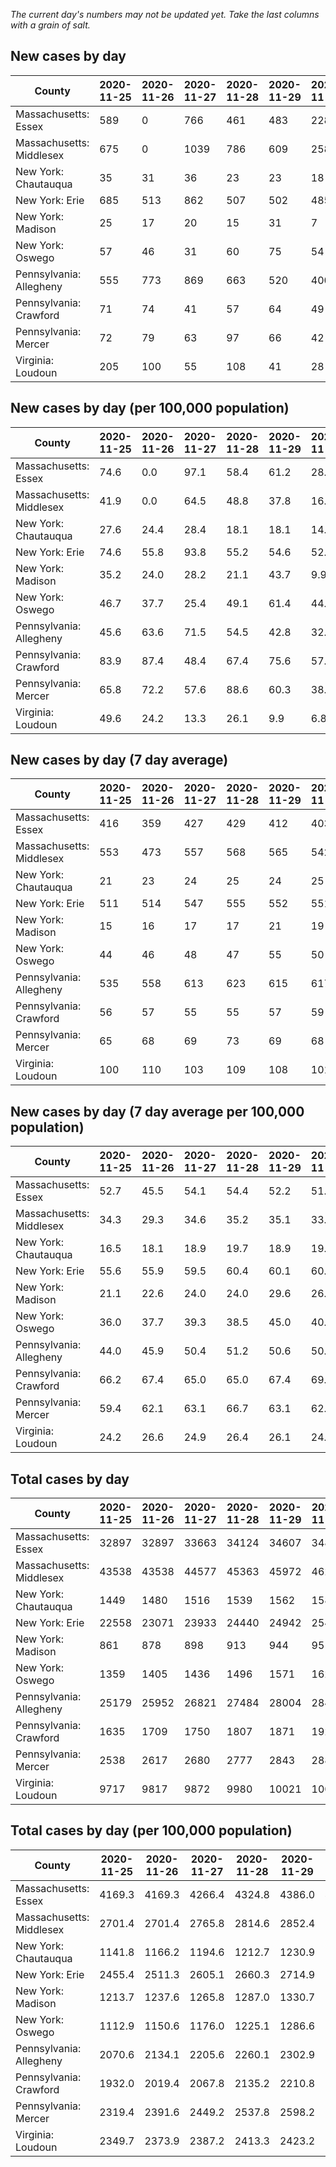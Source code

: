_The current day's numbers may not be updated yet. Take the last columns with a grain of salt._
## New cases by day

| County | 2020-11-25 | 2020-11-26 | 2020-11-27 | 2020-11-28 | 2020-11-29 | 2020-11-30 | 2020-12-01 |
| --- | --- | --- | --- | --- | --- | --- | --- |
| Massachusetts: Essex | 589 | 0 | 766 | 461 | 483 | 228 |  |
| Massachusetts: Middlesex | 675 | 0 | 1039 | 786 | 609 | 258 |  |
| New York: Chautauqua | 35 | 31 | 36 | 23 | 23 | 18 |  |
| New York: Erie | 685 | 513 | 862 | 507 | 502 | 485 |  |
| New York: Madison | 25 | 17 | 20 | 15 | 31 | 7 |  |
| New York: Oswego | 57 | 46 | 31 | 60 | 75 | 54 |  |
| Pennsylvania: Allegheny | 555 | 773 | 869 | 663 | 520 | 400 |  |
| Pennsylvania: Crawford | 71 | 74 | 41 | 57 | 64 | 49 |  |
| Pennsylvania: Mercer | 72 | 79 | 63 | 97 | 66 | 42 |  |
| Virginia: Loudoun | 205 | 100 | 55 | 108 | 41 | 28 |  |

## New cases by day (per 100,000 population)

| County | 2020-11-25 | 2020-11-26 | 2020-11-27 | 2020-11-28 | 2020-11-29 | 2020-11-30 | 2020-12-01 |
| --- | --- | --- | --- | --- | --- | --- | --- |
| Massachusetts: Essex | 74.6 | 0.0 | 97.1 | 58.4 | 61.2 | 28.9 |  |
| Massachusetts: Middlesex | 41.9 | 0.0 | 64.5 | 48.8 | 37.8 | 16.0 |  |
| New York: Chautauqua | 27.6 | 24.4 | 28.4 | 18.1 | 18.1 | 14.2 |  |
| New York: Erie | 74.6 | 55.8 | 93.8 | 55.2 | 54.6 | 52.8 |  |
| New York: Madison | 35.2 | 24.0 | 28.2 | 21.1 | 43.7 | 9.9 |  |
| New York: Oswego | 46.7 | 37.7 | 25.4 | 49.1 | 61.4 | 44.2 |  |
| Pennsylvania: Allegheny | 45.6 | 63.6 | 71.5 | 54.5 | 42.8 | 32.9 |  |
| Pennsylvania: Crawford | 83.9 | 87.4 | 48.4 | 67.4 | 75.6 | 57.9 |  |
| Pennsylvania: Mercer | 65.8 | 72.2 | 57.6 | 88.6 | 60.3 | 38.4 |  |
| Virginia: Loudoun | 49.6 | 24.2 | 13.3 | 26.1 | 9.9 | 6.8 |  |

## New cases by day (7 day average)

| County | 2020-11-25 | 2020-11-26 | 2020-11-27 | 2020-11-28 | 2020-11-29 | 2020-11-30 | 2020-12-01 |
| --- | --- | --- | --- | --- | --- | --- | --- |
| Massachusetts: Essex | 416 | 359 | 427 | 429 | 412 | 403 |  |
| Massachusetts: Middlesex | 553 | 473 | 557 | 568 | 565 | 542 |  |
| New York: Chautauqua | 21 | 23 | 24 | 25 | 24 | 25 |  |
| New York: Erie | 511 | 514 | 547 | 555 | 552 | 551 |  |
| New York: Madison | 15 | 16 | 17 | 17 | 21 | 19 |  |
| New York: Oswego | 44 | 46 | 48 | 47 | 55 | 50 |  |
| Pennsylvania: Allegheny | 535 | 558 | 613 | 623 | 615 | 617 |  |
| Pennsylvania: Crawford | 56 | 57 | 55 | 55 | 57 | 59 |  |
| Pennsylvania: Mercer | 65 | 68 | 69 | 73 | 69 | 68 |  |
| Virginia: Loudoun | 100 | 110 | 103 | 109 | 108 | 101 |  |

## New cases by day (7 day average per 100,000 population)

| County | 2020-11-25 | 2020-11-26 | 2020-11-27 | 2020-11-28 | 2020-11-29 | 2020-11-30 | 2020-12-01 |
| --- | --- | --- | --- | --- | --- | --- | --- |
| Massachusetts: Essex | 52.7 | 45.5 | 54.1 | 54.4 | 52.2 | 51.1 |  |
| Massachusetts: Middlesex | 34.3 | 29.3 | 34.6 | 35.2 | 35.1 | 33.6 |  |
| New York: Chautauqua | 16.5 | 18.1 | 18.9 | 19.7 | 18.9 | 19.7 |  |
| New York: Erie | 55.6 | 55.9 | 59.5 | 60.4 | 60.1 | 60.0 |  |
| New York: Madison | 21.1 | 22.6 | 24.0 | 24.0 | 29.6 | 26.8 |  |
| New York: Oswego | 36.0 | 37.7 | 39.3 | 38.5 | 45.0 | 40.9 |  |
| Pennsylvania: Allegheny | 44.0 | 45.9 | 50.4 | 51.2 | 50.6 | 50.7 |  |
| Pennsylvania: Crawford | 66.2 | 67.4 | 65.0 | 65.0 | 67.4 | 69.7 |  |
| Pennsylvania: Mercer | 59.4 | 62.1 | 63.1 | 66.7 | 63.1 | 62.1 |  |
| Virginia: Loudoun | 24.2 | 26.6 | 24.9 | 26.4 | 26.1 | 24.4 |  |

## Total cases by day

| County | 2020-11-25 | 2020-11-26 | 2020-11-27 | 2020-11-28 | 2020-11-29 | 2020-11-30 | 2020-12-01 |
| --- | --- | --- | --- | --- | --- | --- | --- |
| Massachusetts: Essex | 32897 | 32897 | 33663 | 34124 | 34607 | 34835 |  |
| Massachusetts: Middlesex | 43538 | 43538 | 44577 | 45363 | 45972 | 46230 |  |
| New York: Chautauqua | 1449 | 1480 | 1516 | 1539 | 1562 | 1580 |  |
| New York: Erie | 22558 | 23071 | 23933 | 24440 | 24942 | 25427 |  |
| New York: Madison | 861 | 878 | 898 | 913 | 944 | 951 |  |
| New York: Oswego | 1359 | 1405 | 1436 | 1496 | 1571 | 1625 |  |
| Pennsylvania: Allegheny | 25179 | 25952 | 26821 | 27484 | 28004 | 28404 |  |
| Pennsylvania: Crawford | 1635 | 1709 | 1750 | 1807 | 1871 | 1920 |  |
| Pennsylvania: Mercer | 2538 | 2617 | 2680 | 2777 | 2843 | 2885 |  |
| Virginia: Loudoun | 9717 | 9817 | 9872 | 9980 | 10021 | 10049 |  |

## Total cases by day (per 100,000 population)

| County | 2020-11-25 | 2020-11-26 | 2020-11-27 | 2020-11-28 | 2020-11-29 | 2020-11-30 | 2020-12-01 |
| --- | --- | --- | --- | --- | --- | --- | --- |
| Massachusetts: Essex | 4169.3 | 4169.3 | 4266.4 | 4324.8 | 4386.0 | 4414.9 |  |
| Massachusetts: Middlesex | 2701.4 | 2701.4 | 2765.8 | 2814.6 | 2852.4 | 2868.4 |  |
| New York: Chautauqua | 1141.8 | 1166.2 | 1194.6 | 1212.7 | 1230.9 | 1245.0 |  |
| New York: Erie | 2455.4 | 2511.3 | 2605.1 | 2660.3 | 2714.9 | 2767.7 |  |
| New York: Madison | 1213.7 | 1237.6 | 1265.8 | 1287.0 | 1330.7 | 1340.6 |  |
| New York: Oswego | 1112.9 | 1150.6 | 1176.0 | 1225.1 | 1286.6 | 1330.8 |  |
| Pennsylvania: Allegheny | 2070.6 | 2134.1 | 2205.6 | 2260.1 | 2302.9 | 2335.8 |  |
| Pennsylvania: Crawford | 1932.0 | 2019.4 | 2067.8 | 2135.2 | 2210.8 | 2268.7 |  |
| Pennsylvania: Mercer | 2319.4 | 2391.6 | 2449.2 | 2537.8 | 2598.2 | 2636.5 |  |
| Virginia: Loudoun | 2349.7 | 2373.9 | 2387.2 | 2413.3 | 2423.2 | 2430.0 |  |
